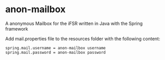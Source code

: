 # anon-mailbox
A anonymous Mailbox for the iFSR written in Java with the Spring framework

Add mail.properties file to the resources folder with the following content:
```
spring.mail.username = anon-mailbox username
spring.mail.password = anon-mailbox password
